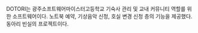 DOTORI는 광주소프트웨어마이스터고등학교 기숙사 관리 및 교내 커뮤니티 역할를 위한 소프트웨어이다.
노트북 예약, 기상음악 신청, 호실 변경 신청 층의 기능을 제공했다. 동아리 빈실의 프로젝트이다.
